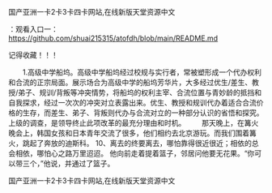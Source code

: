 国产亚洲一卡2卡3卡四卡网站,在线新版天堂资源中文

：观看入口一：https://github.com/shuai215315/atofdh/blob/main/README.md


记得收藏！！！



　　1.高级中学船坞。高级中学船坞经过校规与实行者，常被塑形成一个代办权利和合流的正宗局面。展示场合为高级中学的船坞芳华片，大多经过优生/差生、教授/弟子、规训/背叛等冲突情势，将船坞的权利主宰、合流位置与青妙龄的抵挡和自我探求，经过一次次的冲突对立表露出来。优生、教授和规训代办着适合合流价格的生存，而差生、弟子、背叛则代办与合流对立的一种部分认识的省悟和探究。
上级的调查，是领导终止此项改革的最充分理由和时机。
　　那天晚上，在篝火晚会上，韩国女孩和日本青年交流了很多，他们相约去北京游玩。而我们围着篝火，跳起了奔放的迪斯科。
		10、离去的终要离去，哪怕靠得很近很近；相依的总会相依，哪怕心之路万里迢迢。
他向前走着提着篮子，邻居问他要无花果。“你可以带三个，”他说，并通过了篮子。







国产亚洲一卡2卡3卡四卡网站,在线新版天堂资源中文
